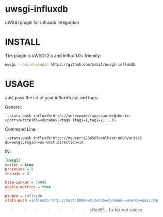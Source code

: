 uwsgi-influxdb
==============

uWSGI plugin for influxdb integration

INSTALL
=======

The plugin is uWSGI 2.x and Influx 1.0+ friendly:

```sh
uwsgi --build-plugin https://github.com/unbit/uwsgi-influxdb
```

USAGE
=====

Just pass the url of your influxdb api and tags:

General:

```
--stats-push influxdb:http://<username>:<password>@<host>:<port>/write?db=<dbname>,<tags (tag1=1,tag2=2,...)>
```

Command Line:

```
--stats-push influxdb:http://myuser:12345@localhost:8086/write?db=uwsgi,region=us-west,direction=in
```


INI:

```ini
[uwsgi]
master = true
processes = 8
threads = 4

http-socket = :9090
enable-metrics = true

plugin = influxdb
stats-push =influxdb:http://host:8086/write?db=dbname&u=user&p=pass,tag=tag1

```


>>>>>>> cffed6f...  fix format values
